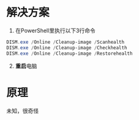 # 解决方案
1. 在PowerShell里执行以下3行命令
```PowerShell
DISM.exe /Online /Cleanup-image /Scanhealth 
DISM.exe /Online /Cleanup-image /Checkhealth 
DISM.exe /Online /Cleanup-image /Restorehealth
```
2. **重启**电脑
   
# 原理
未知，很奇怪
